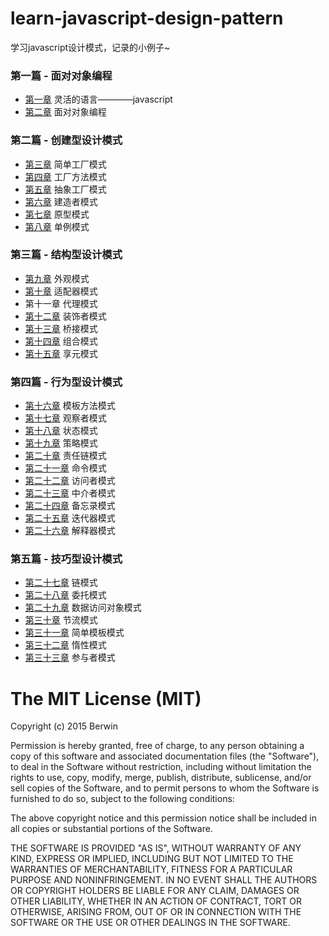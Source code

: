 # learn-javascript-design-pattern
学习javascript设计模式，记录的小例子~

### 第一篇 - 面对对象编程

* [第一章](https://github.com/berwin/learn-javascript-design-pattern/tree/master/chapter1) 灵活的语言————javascript
* [第二章](https://github.com/berwin/learn-javascript-design-pattern/tree/master/chapter2) 面对对象编程

### 第二篇 - 创建型设计模式

* [第三章](https://github.com/berwin/learn-javascript-design-pattern/tree/master/chapter3) 简单工厂模式
* [第四章](https://github.com/berwin/learn-javascript-design-pattern/tree/master/chapter4) 工厂方法模式
* [第五章](https://github.com/berwin/learn-javascript-design-pattern/tree/master/chapter5) 抽象工厂模式
* [第六章](https://github.com/berwin/learn-javascript-design-pattern/tree/master/chapter6) 建造者模式
* [第七章](https://github.com/berwin/learn-javascript-design-pattern/tree/master/chapter7) 原型模式
* [第八章](https://github.com/berwin/learn-javascript-design-pattern/tree/master/chapter8) 单例模式

### 第三篇 - 结构型设计模式

* [第九章](https://github.com/berwin/learn-javascript-design-pattern/tree/master/chapter9) 外观模式
* [第十章](https://github.com/berwin/learn-javascript-design-pattern/tree/master/chapter10) 适配器模式
* 第十一章 代理模式
* [第十二章](https://github.com/berwin/learn-javascript-design-pattern/tree/master/chapter12) 装饰者模式
* [第十三章](https://github.com/berwin/learn-javascript-design-pattern/tree/master/chapter13) 桥接模式
* [第十四章](https://github.com/berwin/learn-javascript-design-pattern/tree/master/chapter14) 组合模式
* [第十五章](https://github.com/berwin/learn-javascript-design-pattern/tree/master/chapter15) 享元模式

### 第四篇 - 行为型设计模式

* [第十六章](https://github.com/berwin/learn-javascript-design-pattern/tree/master/chapter16) 模板方法模式
* [第十七章](https://github.com/berwin/learn-javascript-design-pattern/tree/master/chapter17) 观察者模式
* [第十八章](https://github.com/berwin/learn-javascript-design-pattern/tree/master/chapter18) 状态模式
* [第十九章](https://github.com/berwin/learn-javascript-design-pattern/tree/master/chapter19) 策略模式
* [第二十章](https://github.com/berwin/learn-javascript-design-pattern/tree/master/chapter20) 责任链模式
* [第二十一章](https://github.com/berwin/learn-javascript-design-pattern/tree/master/chapter21) 命令模式
* [第二十二章](https://github.com/berwin/learn-javascript-design-pattern/tree/master/chapter22) 访问者模式
* [第二十三章](https://github.com/berwin/learn-javascript-design-pattern/tree/master/chapter23) 中介者模式
* [第二十四章](https://github.com/berwin/learn-javascript-design-pattern/tree/master/chapter24) 备忘录模式
* [第二十五章](https://github.com/berwin/learn-javascript-design-pattern/tree/master/chapter25) 迭代器模式
* [第二十六章](https://github.com/berwin/learn-javascript-design-pattern/tree/master/chapter26) 解释器模式

### 第五篇 - 技巧型设计模式

* [第二十七章](https://github.com/berwin/learn-javascript-design-pattern/tree/master/chapter27) 链模式
* [第二十八章](https://github.com/berwin/learn-javascript-design-pattern/tree/master/chapter28) 委托模式
* [第二十九章](https://github.com/berwin/learn-javascript-design-pattern/tree/master/chapter29) 数据访问对象模式
* [第三十章](https://github.com/berwin/learn-javascript-design-pattern/tree/master/chapter30) 节流模式
* [第三十一章](https://github.com/berwin/learn-javascript-design-pattern/tree/master/chapter31) 简单模板模式
* [第三十二章](https://github.com/berwin/learn-javascript-design-pattern/tree/master/chapter32) 惰性模式
* [第三十三章](https://github.com/berwin/learn-javascript-design-pattern/tree/master/chapter33) 参与者模式

# The MIT License (MIT)

Copyright (c) 2015 Berwin

Permission is hereby granted, free of charge, to any person obtaining a copy
of this software and associated documentation files (the "Software"), to deal
in the Software without restriction, including without limitation the rights
to use, copy, modify, merge, publish, distribute, sublicense, and/or sell
copies of the Software, and to permit persons to whom the Software is
furnished to do so, subject to the following conditions:

The above copyright notice and this permission notice shall be included in all
copies or substantial portions of the Software.

THE SOFTWARE IS PROVIDED "AS IS", WITHOUT WARRANTY OF ANY KIND, EXPRESS OR
IMPLIED, INCLUDING BUT NOT LIMITED TO THE WARRANTIES OF MERCHANTABILITY,
FITNESS FOR A PARTICULAR PURPOSE AND NONINFRINGEMENT. IN NO EVENT SHALL THE
AUTHORS OR COPYRIGHT HOLDERS BE LIABLE FOR ANY CLAIM, DAMAGES OR OTHER
LIABILITY, WHETHER IN AN ACTION OF CONTRACT, TORT OR OTHERWISE, ARISING FROM,
OUT OF OR IN CONNECTION WITH THE SOFTWARE OR THE USE OR OTHER DEALINGS IN THE
SOFTWARE.

